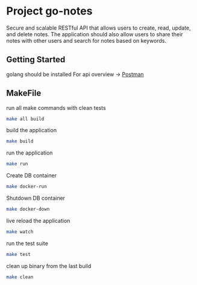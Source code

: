 # Project go-notes

Secure and scalable RESTful API that allows users to create, read, update, and delete notes. The application should also allow users to share their notes with other users and search for notes based on keywords.

## Getting Started

golang should be installed
For api overview -> [Postman](https://interstellar-astronaut-117011.postman.co/workspace/My-Workspace~6eb59c5b-ee43-4d39-8212-b7c7c0f7c205/collection/20103509-452fa703-9f86-44b5-ad92-471ca7bd42b8?action=share&creator=20103509)

## MakeFile

run all make commands with clean tests

```bash
make all build
```

build the application

```bash
make build
```

run the application

```bash
make run
```

Create DB container

```bash
make docker-run
```

Shutdown DB container

```bash
make docker-down
```

live reload the application

```bash
make watch
```

run the test suite

```bash
make test
```

clean up binary from the last build

```bash
make clean
```
